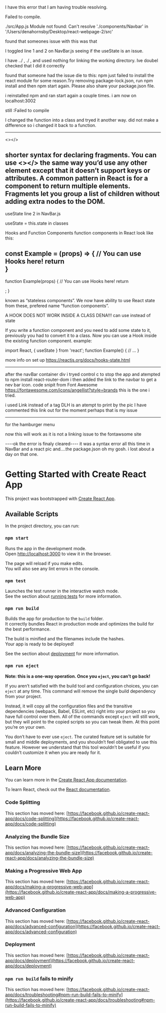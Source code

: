 I have this error that I am having trouble resolving. 

Failed to compile.

./src/App.js
Module not found: Can't resolve './components/Navbar' in '/Users/denahornsby/Desktop/react-webpage-2/src'

found that someones issue with this was that 

I toggled line 1 and 2 on NavBar.js seeing if the useState is an issue. 

I have ../ , ./ , and used nothing for linking the working directory. 
Ive doubel checked that I did it correctly

found that someone had the issue die to this: npm just failed to install the react module for some reason.Try removing package-lock.json, run npm install and then npm start again. Please also share your package.json file.

i reinstalled npm and ran start again a couple times. i am now on localhost:3002

still :Failed to compile

I changed the function into a class and tryed it another way. did not make a difference so i changed it back to a function. 









-------------------------
<></>

shorter syntax for declaring fragments.
You can use <></> the same way you’d use any other element except that it doesn’t support keys or attributes.
A common pattern in React is for a component to return multiple elements. Fragments let you group a list of children without adding extra nodes to the DOM.
-------------------------
useState line 2 in NavBar.js

useState = this.state in classes

Hooks and Function Components
function components in React look like this:

const Example = (props) => {
  // You can use Hooks here!
  return <div />
}
-------------

function Example(props) {
  // You can use Hooks here!
  return <div />;
}

 known as “stateless components”. We now have ability to use React state from these, prefered name “function components”.

A HOOK DOES NOT WORK INSIDE A CLASS DENA!!!
can use instead of state

If you write a function component and you need to add some state to it, previously you had to convert it to a class. Now you can use a Hook inside the existing function component.
example:

import React, { useState } from 'react';
function Example() {
  // ...
}

more info on set up
https://reactjs.org/docs/hooks-state.html

-----
after the navBar container  div i tryed control c to stop the app
and atempted to npm install react-router-dom
i then added the link to the navbar to get a nev bar icon. code snipit from 
Font Awesome
https://fontawesome.com/icons/angellist?style=brands
this is the one i tried. 

i used Link instead of a tag
DLH is an atempt to print by the pic
I have commented this link out for the moment perhaps that is my issue

--------------------
for the hamburger menu
<div className='menu-icon'>

now this will work as it is not a linking issue to the fontawsome site

----ok the error is finaly cleared----
it was a syntax error all this time in NavBar
and a react pic and....the package.json
oh my gosh. i lost about a day on that one. 










# Getting Started with Create React App

This project was bootstrapped with [Create React App](https://github.com/facebook/create-react-app).

## Available Scripts

In the project directory, you can run:

### `npm start`

Runs the app in the development mode.\
Open [http://localhost:3000](http://localhost:3000) to view it in the browser.

The page will reload if you make edits.\
You will also see any lint errors in the console.

### `npm test`

Launches the test runner in the interactive watch mode.\
See the section about [running tests](https://facebook.github.io/create-react-app/docs/running-tests) for more information.

### `npm run build`

Builds the app for production to the `build` folder.\
It correctly bundles React in production mode and optimizes the build for the best performance.

The build is minified and the filenames include the hashes.\
Your app is ready to be deployed!

See the section about [deployment](https://facebook.github.io/create-react-app/docs/deployment) for more information.

### `npm run eject`

**Note: this is a one-way operation. Once you `eject`, you can’t go back!**

If you aren’t satisfied with the build tool and configuration choices, you can `eject` at any time. This command will remove the single build dependency from your project.

Instead, it will copy all the configuration files and the transitive dependencies (webpack, Babel, ESLint, etc) right into your project so you have full control over them. All of the commands except `eject` will still work, but they will point to the copied scripts so you can tweak them. At this point you’re on your own.

You don’t have to ever use `eject`. The curated feature set is suitable for small and middle deployments, and you shouldn’t feel obligated to use this feature. However we understand that this tool wouldn’t be useful if you couldn’t customize it when you are ready for it.

## Learn More

You can learn more in the [Create React App documentation](https://facebook.github.io/create-react-app/docs/getting-started).

To learn React, check out the [React documentation](https://reactjs.org/).

### Code Splitting

This section has moved here: [https://facebook.github.io/create-react-app/docs/code-splitting](https://facebook.github.io/create-react-app/docs/code-splitting)

### Analyzing the Bundle Size

This section has moved here: [https://facebook.github.io/create-react-app/docs/analyzing-the-bundle-size](https://facebook.github.io/create-react-app/docs/analyzing-the-bundle-size)

### Making a Progressive Web App

This section has moved here: [https://facebook.github.io/create-react-app/docs/making-a-progressive-web-app](https://facebook.github.io/create-react-app/docs/making-a-progressive-web-app)

### Advanced Configuration

This section has moved here: [https://facebook.github.io/create-react-app/docs/advanced-configuration](https://facebook.github.io/create-react-app/docs/advanced-configuration)

### Deployment

This section has moved here: [https://facebook.github.io/create-react-app/docs/deployment](https://facebook.github.io/create-react-app/docs/deployment)

### `npm run build` fails to minify

This section has moved here: [https://facebook.github.io/create-react-app/docs/troubleshooting#npm-run-build-fails-to-minify](https://facebook.github.io/create-react-app/docs/troubleshooting#npm-run-build-fails-to-minify)
